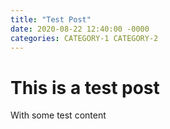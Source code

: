 ```yaml
---
title: "Test Post"
date: 2020-08-22 12:40:00 -0000
categories: CATEGORY-1 CATEGORY-2
---
```


# This is a test post

With some test content

